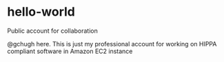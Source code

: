 # hello-world
Public account for collaboration


@gchugh here. This is just my professional account for working on HIPPA compliant software in Amazon EC2 instance
